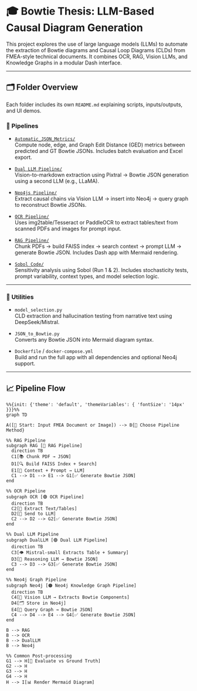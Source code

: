 # 🎓 Bowtie Thesis: LLM-Based Causal Diagram Generation

This project explores the use of large language models (LLMs) to automate the extraction of Bowtie diagrams and Causal Loop Diagrams (CLDs) from FMEA-style technical documents. It combines OCR, RAG, Vision LLMs, and Knowledge Graphs in a modular Dash interface.

---

## 🗂️ Folder Overview

Each folder includes its own `README.md` explaining scripts, inputs/outputs, and UI demos.

### 🚀 Pipelines

- [`Automatic_JSON_Metrics/`](./Automatic_JSON_Metrics)  
  Compute node, edge, and Graph Edit Distance (GED) metrics between predicted and GT Bowtie JSONs. Includes batch evaluation and Excel export.

- [`Dual LLM Pipeline/`](./Dual%20LLM%20Pipeline)  
  Vision-to-markdown extraction using Pixtral → Bowtie JSON generation using a second LLM (e.g., LLaMA).

- [`Neo4js Pipeline/`](./Neo4js%20Pipeline)  
  Extract causal chains via Vision LLM → insert into Neo4j → query graph to reconstruct Bowtie JSONs.

- [`OCR Pipeline/`](./OCR%20Pipeline)  
  Uses img2table/Tesseract or PaddleOCR to extract tables/text from scanned PDFs and images for prompt input.

- [`RAG Pipeline/`](./RAG%20Pipeline)  
  Chunk PDFs → build FAISS index → search context → prompt LLM → generate Bowtie JSON. Includes Dash app with Mermaid rendering.

- [`Sobol Code/`](./Sobol%20Code)  
  Sensitivity analysis using Sobol (Run 1 & 2). Includes stochasticity tests, prompt variability, context types, and model selection logic.

---

### 🧰 Utilities

- `model_selection.py`  
  CLD extraction and hallucination testing from narrative text using DeepSeek/Mistral.

- `JSON_to_Bowtie.py`  
  Converts any Bowtie JSON into Mermaid diagram syntax.

- `Dockerfile` / `docker-compose.yml`  
  Build and run the full app with all dependencies and optional Neo4j support.

---

## 📈 Pipeline Flow

```mermaid
%%{init: {'theme': 'default', 'themeVariables': { 'fontSize': '14px' }}}%%
graph TD

A([📄 Start: Input FMEA Document or Image]) --> B{🔀 Choose Pipeline Method}

%% RAG Pipeline
subgraph RAG [🔵 RAG Pipeline]
  direction TB
  C1[📚 Chunk PDF → JSON]
  D1[🔍 Build FAISS Index + Search]
  E1[🧠 Context + Prompt → LLM]
  C1 --> D1 --> E1 --> G1[✅ Generate Bowtie JSON]
end

%% OCR Pipeline
subgraph OCR [🟢 OCR Pipeline]
  direction TB
  C2[📸 Extract Text/Tables]
  D2[🧠 Send to LLM]
  C2 --> D2 --> G2[✅ Generate Bowtie JSON]
end

%% Dual LLM Pipeline
subgraph DualLLM [🟣 Dual LLM Pipeline]
  direction TB
  C3[👁️ Mistral-small Extracts Table + Summary]
  D3[🧠 Reasoning LLM → Bowtie JSON]
  C3 --> D3 --> G3[✅ Generate Bowtie JSON]
end

%% Neo4j Graph Pipeline
subgraph Neo4j [🟠 Neo4j Knowledge Graph Pipeline]
  direction TB
  C4[🧠 Vision LLM → Extracts Bowtie Components]
  D4[🗂️ Store in Neo4j]
  E4[🔄 Query Graph → Bowtie JSON]
  C4 --> D4 --> E4 --> G4[✅ Generate Bowtie JSON]
end

B --> RAG
B --> OCR
B --> DualLLM
B --> Neo4j

%% Common Post-processing
G1 --> H[📏 Evaluate vs Ground Truth]
G2 --> H
G3 --> H
G4 --> H
H --> I[📊 Render Mermaid Diagram]


